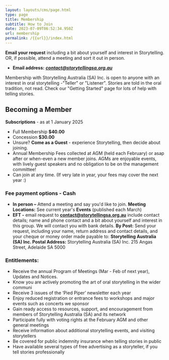 ```yaml
---
layout: layouts/cms/page.html
type: page
title: Membership
subtitle: How to Join
date: 2023-07-09T06:52:34.950Z
url: membership
permalink: /{{url}}/index.html
---
```

**Email your request** including a bit about yourself and interest in Storytelling. OR, if possible, attend a meeting and sort it out in person.

* **Email address:** ***contact@storytellingsa.org.au***

Membership with Storytelling Australia (SA) Inc. is open to anyone with an interest in oral storytelling -"Teller" or "Listener". Stories are told in the oral tradition, not read. Check our "Getting Started" page for lots of help with telling stories.  

## **Becoming a Member**

**Subscriptions**  - as at 1 January 2025 

* Full Membership **$40.00**    
* Concession **$30.00** 
* Unsure? **Come as a Guest** - experience Storytelling, then decide about joining.
* Annual Membership Fees collected at  AGM (held each February) or asap after or when-even a new member joins. AGMs are enjoyable events, with lively guest speakers and no obligation to be on the management committee!
* Can join at any time. (If very late in year, your fees may cover the next year :)

### **Fee payment options - Cash**

* **In person –** Attend a meeting and say you'd like to join. **Meeting Locations:** See current year's **Events** (published each March) 
* **EFT -**  email request to   **contact@storytellingsa.org.au**  include contact details; name and phone contact and a bit about yourself and interest in this group. We will contact you with bank details.
  **By Post:**  Send your request, including your name, return address and contact details, and your cheque or money order made payable to:
           **Storytelling Australia (SA) Inc. Postal Address:** Storytelling Australia (SA) Inc.  215 Angas Street, Adelaide SA 5000

### **Entitlements:**

* Receive the annual Program of Meetings (Mar - Feb of next year), Updates and Notices.
* Know you are actively promoting the art of oral storytelling in the wider communi
* Receive 3 issues of the ‘Pied Piper’ newsletter each year
* Enjoy reduced registration or entrance fees to workshops and major events such as concerts we sponsor
* Gain ready access to resources, support, and encouragement from members of Storytelling Australia (SA) and its network
* Participate fully with voting rights at the February AGM and other general meetings
* Receive information about additional storytelling events, and visiting storytellers
* Be covered for public indemnity insurance when telling stories in public
* Have available several types of free advertising as a storyteller, if you tell stories professionally